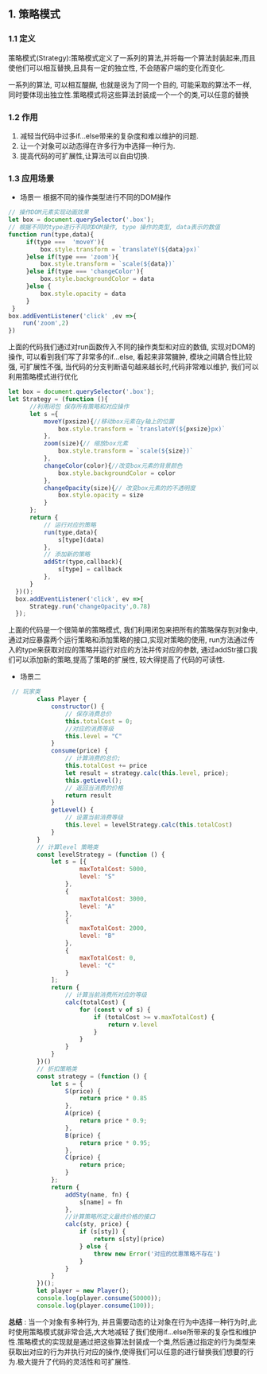 ## 1. 策略模式

### 1.1 定义

策略模式(Strategy):策略模式定义了一系列的算法,并将每一个算法封装起来,而且使他们可以相互替换,且具有一定的独立性, 不会随客户端的变化而变化.

 一系列的算法, 可以相互醍醐, 也就是说为了同一个目的, 可能采取的算法不一样, 同时要体现出独立性.策略模式将这些算法封装成一个一个的类,可以任意的替换

### 1.2 作用

1. 减轻当代码中过多if...else带来的复杂度和难以维护的问题.
2. 让一个对象可以动态得在许多行为中选择一种行为.
3. 提高代码的可扩展性,让算法可以自由切换.

### 1.3 应用场景

* 场景一  根据不同的操作类型进行不同的DOM操作

```js
// 操作DOM元素实现动画效果
let box = document.querySelector('.box'); 
// 根据不同的type进行不同的DOM操作, type 操作的类型, data表示的数值
function run(type,data){
     if(type ===  'moveY'){
         box.style.transform = `translateY(${data}px)`
     }else if(type === 'zoom'){
         box.style.transform = `scale(${data})`
     }else if(type === 'changeColor'){
         box.style.backgroundColor = data
     }else {
         box.style.opacity = data
     }
 }
box.addEventListener('click' ,ev =>{
    run('zoom',2)
})

```

上面的代码我们通过对run函数传入不同的操作类型和对应的数值, 实现对DOM的操作, 可以看到我们写了非常多的if...else, 看起来非常臃肿, 模块之间耦合性比较强, 可扩展性不强, 当代码的分支判断语句越来越长时,代码非常难以维护, 我们可以利用策略模式进行优化

```js
let box = document.querySelector('.box');   
let Strategy = (function (){
      //利用闭包 保存所有策略和对应操作
      let s ={
          moveY(pxsize){//移动box元素在y轴上的位置
              box.style.transform = `translateY(${pxsize}px)`
          },
          zoom(size){// 缩放box元素
              box.style.transform = `scale(${size})`
          },
          changeColor(color){//改变box元素的背景颜色
              box.style.backgroundColor = color
          },
          changeOpacity(size){// 改变box元素的的不透明度
              box.style.opacity = size
          }
      };
      return {
          // 运行对应的策略
          run(type,data){
              s[type](data)
          },
          // 添加新的策略
          addStr(type,callback){
              s[type] = callback
          },
      }
  })();
  box.addEventListener('click', ev =>{
      Strategy.run('changeOpacity',0.78)
  });
```

上面的代码是一个很简单的策略模式, 我们利用闭包来把所有的策略保存到对象中, 通过对应暴露两个运行策略和添加策略的接口,实现对策略的使用, run方法通过传入的type来获取对应的策略并运行对应的方法并传对应的参数, 通过addStr接口我们可以添加新的策略,提高了策略的扩展性, 较大得提高了代码的可读性.

* 场景二

```js
 // 玩家类
        class Player {
            constructor() {
                // 保存消费总价
                this.totalCost = 0;
                //对应的消费等级
                this.level = "C"
            }
            consume(price) {
                // 计算消费的总价;
                this.totalCost += price
                let result = strategy.calc(this.level, price);
                this.getLevel();
                // 返回当消费的价格
                return result
            }
            getLevel() {
                // 设置当前消费等级
                this.level = levelStrategy.calc(this.totalCost)
            }
        }
        // 计算level 策略类
        const levelStrategy = (function () {
            let s = [{
                    maxTotalCost: 5000,
                    level: "S"
                },
                {
                    maxTotalCost: 3000,
                    level: "A"
                },
                {
                    maxTotalCost: 2000,
                    level: "B"
                },
                {
                    maxTotalCost: 0,
                    level: "C"
                }
            ];
            return {
                // 计算当前消费所对应的等级
                calc(totalCost) {
                    for (const v of s) {
                        if (totalCost >= v.maxTotalCost) {
                            return v.level
                        }
                    }
                }
            }
        })()
        // 折扣策略类
        const strategy = (function () {
            let s = {
                S(price) {
                    return price * 0.85
                },
                A(price) {
                    return price * 0.9;
                },
                B(price) {
                    return price * 0.95;
                },
                C(price) {
                    return price;
                }
            };
            return {
                addSty(name, fn) {
                    s[name] = fn
                },
                //计算策略所定义最终价格的接口
                calc(sty, price) {
                    if (s[sty]) {
                        return s[sty](price)
                    } else {
                        throw new Error('对应的优惠策略不存在')
                    }
                }
            }
        })();
        let player = new Player();
        console.log(player.consume(50000));
        console.log(player.consume(100));

```

**总结** : 当一个对象有多种行为, 并且需要动态的让对象在行为中选择一种行为时,此时使用策略模式就非常合适,大大地减轻了我们使用if...else所带来的复杂性和维护性.策略模式的实现就是通过把这些算法封装成一个类,然后通过指定的行为类型来获取出对应的行为并执行对应的操作,使得我们可以任意的进行替换我们想要的行为.极大提升了代码的灵活性和可扩展性.



